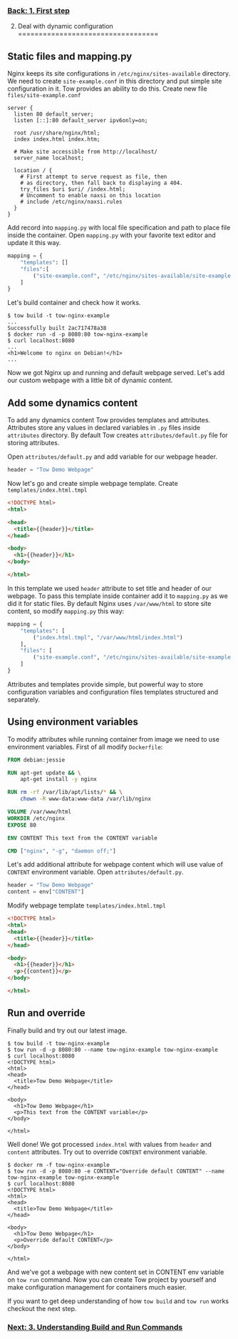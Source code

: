 ### [Back: 1. First step](step-1-first-step.md)

2. Deal with dynamic configuration
==================================

## Static files and mapping.py

Nginx keeps its site configurations in `/etc/nginx/sites-available` directory. We need to create `site-example.conf` in this directory and put simple site configuration in it. Tow provides an ability to do this. Create new file `files/site-example.conf`

```Nginx
server {
  listen 80 default_server;
  listen [::]:80 default_server ipv6only=on;

  root /usr/share/nginx/html;
  index index.html index.htm;

  # Make site accessible from http://localhost/
  server_name localhost;

  location / {
    # First attempt to serve request as file, then
    # as directory, then fall back to displaying a 404.
    try_files $uri $uri/ /index.html;
    # Uncomment to enable naxsi on this location
    # include /etc/nginx/naxsi.rules
  }
}
```

Add record into `mapping.py` with local file specification and path to place file inside the container. Open `mapping.py` with your favorite text editor and update it this way.

```python
mapping = {
    "templates": []
    "files":[
        ("site-example.conf", "/etc/nginx/sites-available/site-example.conf")
    ]
}
```

Let's build container and check how it works.

```console
$ tow build -t tow-nginx-example
...
Successfully built 2ac717478a38
$ docker run -d -p 8080:80 tow-nginx-example
$ curl localhost:8080
...
<h1>Welcome to nginx on Debian!</h1>
...
```

Now we got Nginx up and running and default webpage served. Let's add our custom webpage with a little bit of dynamic content.

## Add some dynamics content

To add any dynamics content Tow provides templates and attributes. Attributes store any values in declared variables in `.py` files inside `attributes` directory. By default Tow creates `attributes/default.py` file for storing attributes.

Open `attributes/default.py` and add variable for our webpage header.

```python
header = "Tow Demo Webpage"
```

Now let's go and create simple webpage template. Create `templates/index.html.tmpl`

```html
<!DOCTYPE html>
<html>

<head>
  <title>{{header}}</title>
</head>

<body>
  <h1>{{header}}</h1>
</body>

</html>
```

In this template we used `header` attribute to set title and header of our webpage. To pass this template inside container add it to `mapping.py` as we did it for static files. By default Nginx uses `/var/www/html` to store site content, so modify `mapping.py` this way:

```python
mapping = {
    "templates": [
        ("index.html.tmpl", "/var/www/html/index.html")
    ],
    "files": [
        ("site-example.conf", "/etc/nginx/sites-available/site-example.conf")
    ]
}
```

Attributes and templates provide simple, but powerful way to store configuration variables and configuration files templates structured and separately.

## Using environment variables

To modify attributes while running container from image we need to use environment variables. First of all modify `Dockerfile`:

```Dockerfile
FROM debian:jessie

RUN apt-get update && \
    apt-get install -y nginx

RUN rm -rf /var/lib/apt/lists/* && \
    chown -R www-data:www-data /var/lib/nginx

VOLUME /var/www/html
WORKDIR /etc/nginx
EXPOSE 80

ENV CONTENT This text from the CONTENT variable

CMD ["nginx", "-g", "daemon off;"]
```

Let's add additional attribute for webpage content which will use value of `CONTENT` environment variable. Open `attributes/default.py`.

```python
header = "Tow Demo Webpage"
content = env["CONTENT"]
```

Modify webpage template `templates/index.html.tmpl`

```html
<!DOCTYPE html>
<html>
<head>
  <title>{{header}}</title>
</head>

<body>
  <h1>{{header}}</h1>
  <p>{{content}}</p>
</body>

</html>
```

## Run and override

Finally build and try out our latest image.

```console
$ tow build -t tow-nginx-example
$ tow run -d -p 8080:80 --name tow-nginx-example tow-nginx-example
$ curl localhost:8080
<!DOCTYPE html>
<html>
<head>
  <title>Tow Demo Webpage</title>
</head>

<body>
  <h1>Tow Demo Webpage</h1>
  <p>This text from the CONTENT variable</p>
</body>

</html>
```

Well done! We got processed `index.html` with values from `header` and `content` attributes. Try out to override `CONTENT` environment variable.

```console
$ docker rm -f tow-nginx-example
$ tow run -d -p 8080:80 -e CONTENT="Override default CONTENT" --name tow-nginx-example tow-nginx-example
$ curl localhost:8080
<!DOCTYPE html>
<html>
<head>
  <title>Tow Demo Webpage</title>
</head>

<body>
  <h1>Tow Demo Webpage</h1>
  <p>Override default CONTENT</p>
</body>

</html>
```

And we've got a webpage with new content set in CONTENT env variable on `tow run` command. Now you can create Tow project by yourself and make configuration management for containers much easier.

If you want to get deep understanding of how `tow build` and `tow run` works checkout the next step.

### [Next: 3. Understanding Build and Run Commands](#)
